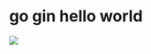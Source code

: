 # go gin hello world

[![](https://runcode-app-public.s3.amazonaws.com/images/dark_btn.png)](https://runcode.io)
